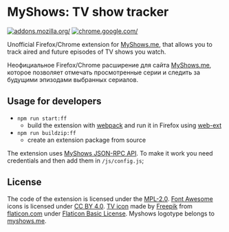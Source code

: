 # MyShows: TV show tracker

[ ![addons.mozilla.org/](https://ffp4g1ylyit3jdyti1hqcvtb-wpengine.netdna-ssl.com/addons/files/2015/11/get-the-addon.png)](https://addons.mozilla.org/firefox/addon/myshows-tv-show-tracker/)
[ ![chrome.google.com/](https://i.imgur.com/unvdmLG.png)](https://chrome.google.com/webstore/detail/myshows-tv-show-tracker/lcdinflfffodmodbkhaijglgjpeefodo/)

Unofficial Firefox/Chrome extension for [MyShows.me](https://myshows.me), that allows you to track aired and future episodes
of TV shows you watch.

Неофициальное Firefox/Chrome расширение для сайта [MyShows.me](https://myshows.me), которое позволяет отмечать просмотренные серии и следить
за будущими эпизодами выбранных сериалов.

## Usage for developers

- `npm run start:ff`
  - build the extension with [webpack](https://github.com/webpack/webpack) and run it in Firefox using [web-ext](https://github.com/mozilla/web-ext)
- `npm run buildzip:ff`
  - create an extension package from source

The extension uses [MyShows JSON-RPC API](https://api.myshows.me/shared/doc/).
To make it work you need credentials and then add them in `/js/config.js`;

## License

The code of the extension is licensed under the [MPL-2.0](LICENSE). [Font Awesome](https://fontawesome.com) icons is
licensed under [CC BY 4.0](https://creativecommons.org/licenses/by/4.0/).
[TV icon](https://www.flaticon.com/free-icon/television_167018) made by [Freepik](https://freepik.com)
from [flaticon.com](https://www.flaticon.com) under [Flaticon Basic License](https://file000.flaticon.com/downloads/license/license.pdf).
Myshows logotype belongs to [myshows.me](https://myshows.me).
